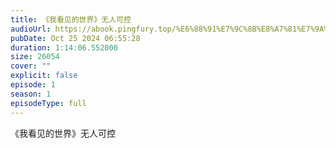 ```yaml
---
title: 《我看见的世界》无人可控
audioUrl: https://abook.pingfury.top/%E6%88%91%E7%9C%8B%E8%A7%81%E7%9A%84%E4%B8%96%E7%95%8C-11-%E6%97%A0%E4%BA%BA%E5%8F%AF%E6%8E%A7-j8tx3ygc.mp3
pubDate: Oct 25 2024 06:55:28
duration: 1:14:06.552000
size: 26054
cover: ""
explicit: false
episode: 1
season: 1
episodeType: full
---
```

《我看见的世界》无人可控